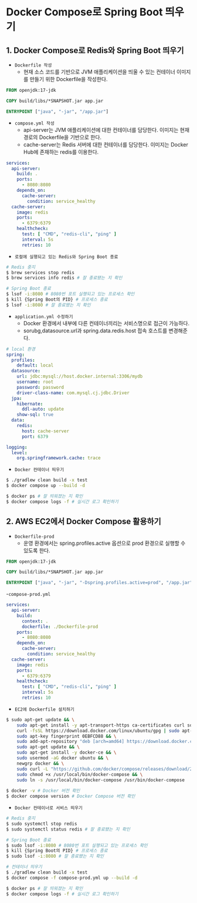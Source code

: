 # Docker Compose로 Spring Boot 띄우기

## 1. Docker Compose로 Redis와 Spring Boot 띄우기

 - `Dockerfile 작성`
    - 현재 소스 코드를 기반으로 JVM 애플리케이션을 띄울 수 있는 컨테이너 이미지를 만들기 위한 Dockerfile을 작성한다.
```dockerfile
FROM openjdk:17-jdk

COPY build/libs/*SNAPSHOT.jar app.jar

ENTRYPOINT ["java", "-jar", "/app.jar"]
```

 - `compose.yml 작성`
    - api-server는 JVM 애플리케이션에 대한 컨테이너를 담당한다. 이미지는 현재 경로의 Dockerfile을 기반으로 한다.
    - cache-server는 Redis 서버에 대한 컨테이너를 담당한다. 이미지는 Docker Hub에 존재하는 redis를 이용한다.
```yml
services:
  api-server:
    build: .
    ports:
      - 8080:8080
    depends_on:
      cache-server:
        condition: service_healthy
  cache-server:
    image: redis
    ports:
      - 6379:6379
    healthcheck:
      test: [ "CMD", "redis-cli", "ping" ]
      interval: 5s
      retries: 10
```

 - `로컬에 실행되고 있는 Redis와 Spring Boot 종료`
```bash
# Redis 중지
$ brew services stop redis 
$ brew services info redis # 잘 종료됐는 지 확인

# Spring Boot 종료
$ lsof -i:8080 # 8080번 포트 실행되고 있는 프로세스 확인
$ kill {Spring Boot의 PID} # 프로세스 종료
$ lsof -i:8080 # 잘 종료됐는 지 확인
```

 - `application.yml 수정하기`
    - Docker 환경에서 내부에 다른 컨테이너끼리는 서비스명으로 접근이 가능하다.
    - sorubg,datasource.url과 spring.data.redis.host 접속 호스트를 변경해준다.
```yml
# local 환경
spring:
  profiles:
    default: local
  datasource:
    url: jdbc:mysql://host.docker.internal:3306/mydb
    username: root
    password: password
    driver-class-name: com.mysql.cj.jdbc.Driver
  jpa:
    hibernate:
      ddl-auto: update
    show-sql: true
  data:
    redis:
      host: cache-server
      port: 6379

logging:
  level:
    org.springframework.cache: trace
```

 - `Docker 컨테이너 띄우기`
```bash
$ ./gradlew clean build -x test
$ docker compose up --build -d

$ docker ps # 잘 띄워졌는 지 확인
$ docker compose logs -f # 실시간 로그 확인하기
```

## 2. AWS EC2에서 Docker Compose 활용하기

 - `Dockerfile-prod`
    - 운영 환경에서는 spring.profiles.active 옵션으로 prod 환경으로 실행할 수 있도록 한다.
```Dockerfile
FROM openjdk:17-jdk

COPY build/libs/*SNAPSHOT.jar app.jar

ENTRYPOINT ["java", "-jar", "-Dspring.profiles.active=prod", "/app.jar"]
```

  -`compose-prod.yml`
```yml
services:
  api-server:
    build: 
      context: .
      dockerfile: ./Dockerfile-prod
    ports:
      - 8080:8080
    depends_on:
      cache-server:
        condition: service_healthy
  cache-server:
    image: redis
    ports:
      - 6379:6379
    healthcheck:
      test: [ "CMD", "redis-cli", "ping" ]
      interval: 5s
      retries: 10
```

 - `EC2에 Dockerfile 설치하기`
```bash
$ sudo apt-get update && \
	sudo apt-get install -y apt-transport-https ca-certificates curl software-properties-common && \
	curl -fsSL https://download.docker.com/linux/ubuntu/gpg | sudo apt-key add - && \
	sudo apt-key fingerprint 0EBFCD88 && \
	sudo add-apt-repository "deb [arch=amd64] https://download.docker.com/linux/ubuntu $(lsb_release -cs) stable" && \
	sudo apt-get update && \
	sudo apt-get install -y docker-ce && \
	sudo usermod -aG docker ubuntu && \
	newgrp docker && \
	sudo curl -L "https://github.com/docker/compose/releases/download/2.27.1/docker-compose-$(uname -s)-$(uname -m)" -o /usr/local/bin/docker-compose && \
	sudo chmod +x /usr/local/bin/docker-compose && \
	sudo ln -s /usr/local/bin/docker-compose /usr/bin/docker-compose
	
$ docker -v # Docker 버전 확인
$ docker compose version # Docker Compose 버전 확인
```

 - `Docker 컨테이너로 서비스 띄우기`
```bash
# Redis 중지
$ sudo systemctl stop redis
$ sudo systemctl status redis # 잘 종료됐는 지 확인

# Spring Boot 종료
$ sudo lsof -i:8080 # 8080번 포트 실행되고 있는 프로세스 확인
$ kill {Spring Boot의 PID} # 프로세스 종료
$ sudo lsof -i:8080 # 잘 종료됐는 지 확인

# 컨테이너 띄우기
$ ./gradlew clean build -x test
$ docker compose -f compose-prod.yml up --build -d 

$ docker ps # 잘 띄워졌는 지 확인
$ docker compose logs -f # 실시간 로그 확인하기
```
